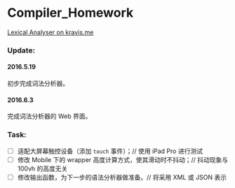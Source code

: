 # Compiler_Homework
[Lexical Analyser on kravis.me](http://kravis.me/compiler_homework/)

### Update:
#### 2016.5.19 
初步完成词法分析器。

#### 2016.6.3 
完成词法分析器的 Web 界面。

### Task:
- [ ] 适配大屏幕触控设备（添加 `touch` 事件）；// 使用 iPad Pro 进行测试
- [ ] 修改 Mobile 下的 wrapper 高度计算方式，使其滑动时不抖动；// 抖动现象与 100vh 的高度无关
- [ ] 修改输出函数，为下一步的语法分析器做准备。// 将采用 XML 或 JSON 表示
